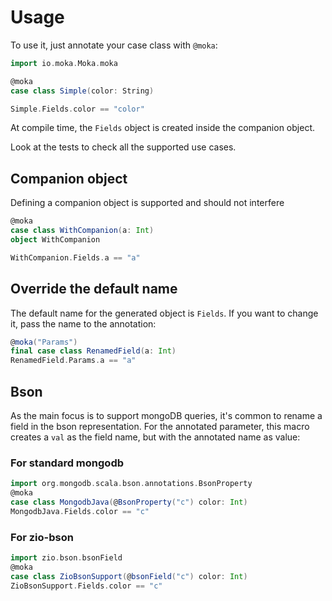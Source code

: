 # Usage

To use it, just annotate your case class with `@moka`: 
```scala mdoc
import io.moka.Moka.moka

@moka
case class Simple(color: String)

Simple.Fields.color == "color"
```
At compile time, the `Fields` object is created inside the companion object.

Look at the tests to check all the supported use cases.

## Companion object
Defining a companion object is supported and should not interfere
```scala mdoc
@moka
case class WithCompanion(a: Int)
object WithCompanion

WithCompanion.Fields.a == "a"
```

## Override the default name
The default name for the generated object is `Fields`. 
If you want to change it, pass the name to the annotation:

```scala mdoc
@moka("Params")
final case class RenamedField(a: Int)
RenamedField.Params.a == "a"
```

## Bson
As the main focus is to support mongoDB queries, it's common to rename a field in the bson representation.
For the annotated parameter, this macro creates a `val` as the field name, but with the annotated name as value:

### For standard mongodb
```scala mdoc
import org.mongodb.scala.bson.annotations.BsonProperty
@moka
case class MongodbJava(@BsonProperty("c") color: Int)
MongodbJava.Fields.color == "c"
```

### For zio-bson
```scala mdoc
import zio.bson.bsonField
@moka
case class ZioBsonSupport(@bsonField("c") color: Int)
ZioBsonSupport.Fields.color == "c"
```
